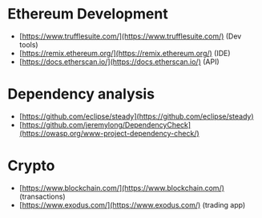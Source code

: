 # Ethereum Development 
- [https://www.trufflesuite.com/](https://www.trufflesuite.com/) (Dev tools)
- [https://remix.ethereum.org/](https://remix.ethereum.org/) (IDE)
- [https://docs.etherscan.io/](https://docs.etherscan.io/) (API)

# Dependency analysis
- [https://github.com/eclipse/steady](https://github.com/eclipse/steady)
- [https://github.com/jeremylong/DependencyCheck](https://owasp.org/www-project-dependency-check/)


# Crypto 
- [https://www.blockchain.com/](https://www.blockchain.com/) (transactions)
- [https://www.exodus.com/](https://www.exodus.com/) (trading app)
